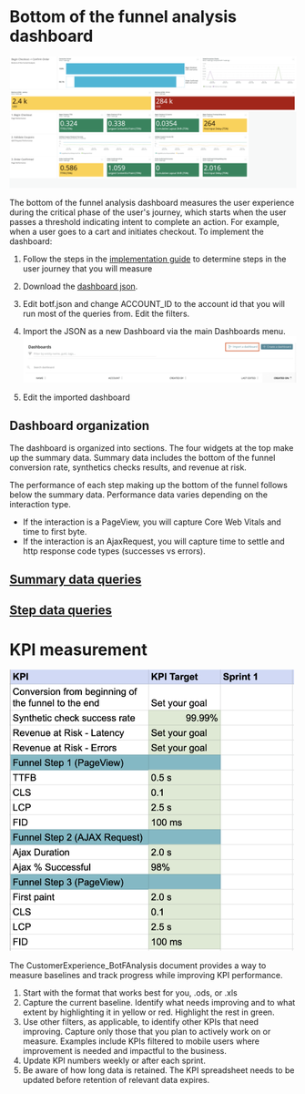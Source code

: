   
# Bottom of the funnel analysis dashboard

![Bottom of the Funnel Analysis example](images/CustomerExperience_BotFunnelAnalysis.png?raw=true "Cx Bottom of the Funnel")

The bottom of the funnel analysis dashboard measures the user experience during the critical phase of the user's journey, which starts when the user passes a threshold indicating intent to complete an action.  For example, when a user goes to a cart and initiates checkout.   To implement the dashboard:
 
1. Follow the steps in the [implementation guide](https://docs.newrelic.com/docs/new-relic-solutions/observability-maturity/customer-experience/bofta-implementation-guide/#establish-current-state) to determine steps in the user journey that you will measure

2. Download the [dashboard json](botf.json). 

3. Edit botf.json and change ACCOUNT_ID to the account id that you will run most of the queries from.  Edit the filters.

4. Import the JSON as a new Dashboard via the main Dashboards menu.
![Dashboard import](../images/ImportDashboard.png?raw=true "Dashboard import")

5. Edit the imported dashboard 

## Dashboard organization

The dashboard is organized into sections.   The four widgets at the top make up the summary data.  Summary data includes the bottom of the funnel conversion rate, synthetics checks results, and revenue at risk.   

The performance of each step making up the bottom of the funnel follows below the summary data.  Performance data varies depending on the interaction type.  
* If the interaction is a PageView, you will capture Core Web Vitals and time to first byte.  
* If the interaction is an AjaxRequest, you will capture time to settle and http response code types (successes vs errors).

## [Summary data queries](README_Botf_summary.md)
## [Step data queries](README_Botf_step_queries.md)

# KPI measurement

<img src="images/CustomerExperience_Botf_KPIs.png" width="500">

The CustomerExperience_BotFAnalysis document provides a way to measure baselines and track progress while improving KPI performance.

1. Start with the format that works best for you, .ods, or .xls
2. Capture the current baseline.  Identify what needs improving and to what extent by highlighting it in yellow or red.  Highlight the rest in green.
3. Use other filters, as applicable, to identify other KPIs that need improving.  Capture only those that you plan to actively work on or measure.   Examples include KPIs filtered to mobile users where improvement is needed and impactful to the business.
4. Update KPI numbers weekly or after each sprint.  
5. Be aware of how long data is retained.  The KPI spreadsheet needs to be updated before retention of relevant data expires.
 




 